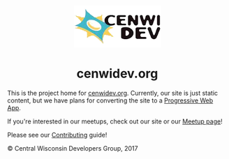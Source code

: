 <p align="center">
    <img src="https://raw.githubusercontent.com/CenWIDev/CenWIDev.github.io/master/img/cenwidev.png"/>
</p>
<h1 align="center">cenwidev.org</h1>

This is the project home for [cenwidev.org](http://cenwidev.org). Currently, our site is just static content, but we have plans for converting the site to a [Progressive Web App](https://developers.google.com/web/progressive-web-apps/).

If you're interested in our meetups, check out our site or our [Meetup page](https://www.meetup.com/Central-WI-Developers-Group/)!

Please see our [Contributing](https://github.com/CenWIDev/CenWIDev.github.io/blob/master/CONTRIBUTING.md) guide!

© Central Wisconsin Developers Group, 2017